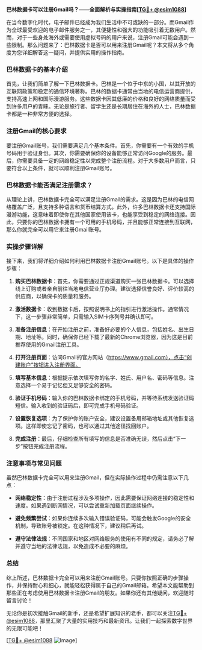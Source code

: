 **巴林数据卡可以注册Gmail吗？——全面解析与实操指南[[TG💪+ @esim1088](https://t.me/s/esim1088)]**

在当今数字化时代，电子邮件已经成为我们生活中不可或缺的一部分。而Gmail作为全球最受欢迎的电子邮件服务之一，其便捷性和强大的功能吸引着无数用户。然而，对于一些身处海外或需要使用虚拟号码的用户来说，注册Gmail可能会遇到一些限制。那么问题来了：巴林数据卡是否可以用来注册Gmail呢？本文将从多个角度为您详细解答这一疑问，并提供实用的操作指南。

### 巴林数据卡的基本介绍

首先，让我们简单了解一下巴林数据卡。巴林是一个位于中东的小国，以其开放的互联网政策和稳定的通信环境著称。巴林的数据卡通常由当地的电信运营商提供，支持高速上网和国际漫游服务。这些数据卡因其低廉的价格和良好的网络质量而受到许多用户的青睐。无论是旅行者、留学生还是长期居住在海外的人士，巴林数据卡都是一种非常方便的选择。

### 注册Gmail的核心要求

要注册Gmail账号，我们需要满足几个基本条件。首先，你需要有一个有效的手机号码用于验证身份。其次，你需要确保你的设备能够正常访问Google的服务。最后，你需要具备一定的网络稳定性以完成整个注册流程。对于大多数用户而言，只要符合以上条件，就可以顺利注册Gmail账号。

### 巴林数据卡能否满足注册需求？

从理论上讲，巴林数据卡完全可以满足注册Gmail的需求。这是因为巴林的电信网络覆盖广泛，且支持多种语言和货币结算方式。此外，许多巴林数据卡还支持国际漫游功能，这意味着即使你在其他国家使用该卡，也能享受到稳定的网络连接。因此，只要你的巴林数据卡拥有一个可用的手机号码，并且能够正常连接到互联网，那么你就完全可以用它来注册Gmail账号。

### 实操步骤详解

接下来，我们将详细介绍如何利用巴林数据卡注册Gmail账号。以下是具体的操作步骤：

1. **购买巴林数据卡**：首先，你需要通过正规渠道购买一张巴林数据卡。可以选择线上订购或者亲自前往当地电信营业厅办理。建议选择信誉良好、评价较高的供应商，以确保卡的质量和服务。

2. **激活数据卡**：收到数据卡后，按照说明书上的指引进行激活操作。通常情况下，这一步骤非常简单，只需输入SIM卡序列号并确认即可。

3. **准备注册信息**：在开始注册之前，准备好必要的个人信息，包括姓名、出生日期、地址等。同时，确保你已经下载了最新的Chrome浏览器，因为这是目前推荐使用的Gmail注册工具。

4. **打开注册页面**：访问Gmail的官方网站（https://www.gmail.com），点击“创建账户”按钮进入注册界面。

5. **填写基本信息**：根据提示依次填写你的名字、姓氏、用户名、密码等信息。注意选择一个易于记忆但又足够安全的密码。

6. **验证手机号码**：输入你的巴林数据卡绑定的手机号码，并等待系统发送验证码短信。输入收到的验证码后，即可完成手机号码验证。

7. **设置恢复选项**：为了保护你的账户安全，建议设置备用邮箱地址或其他恢复选项。这样即使忘记了密码，也可以通过其他途径找回账户。

8. **完成注册**：最后，仔细检查所有填写的信息是否准确无误，然后点击“下一步”按钮完成注册流程。

### 注意事项与常见问题

虽然巴林数据卡完全可以用来注册Gmail，但在实际操作过程中仍需注意以下几点：

- **网络稳定性**：由于注册过程涉及多项操作，因此需要保证网络连接的稳定性和速度。如果遇到断网情况，可以尝试重新加载页面继续操作。
  
- **避免频繁尝试**：如果你连续多次输入错误验证码，可能会触发Google的安全机制，导致账号被锁定。在这种情况下，建议稍后再试。

- **遵守法律法规**：不同国家和地区对网络服务的使用有不同的规定，请务必了解并遵守当地的法律法规，以免造成不必要的麻烦。

### 总结

综上所述，巴林数据卡完全可以用来注册Gmail账号。只要你按照正确的步骤操作，并保持耐心和细心，就能轻松获得属于自己的Gmail邮箱。希望本文能帮助到那些正在考虑使用巴林数据卡注册Gmail的朋友。如果你还有其他疑问，欢迎随时留言讨论！

无论你是初次接触Gmail的新手，还是希望扩展知识的老手，都可以关注[TG💪+ @esim1088](https://t.me/s/esim1088)，那里汇聚了大量的实用技巧和最新资讯。让我们一起探索数字世界的无限可能吧！

[[TG💪+ @esim1088](https://t.me/s/esim1088) ![Image](https://i.postimg.cc/4NQfJmqS/Snipaste-2025-05-13-00-14-12.png)]
